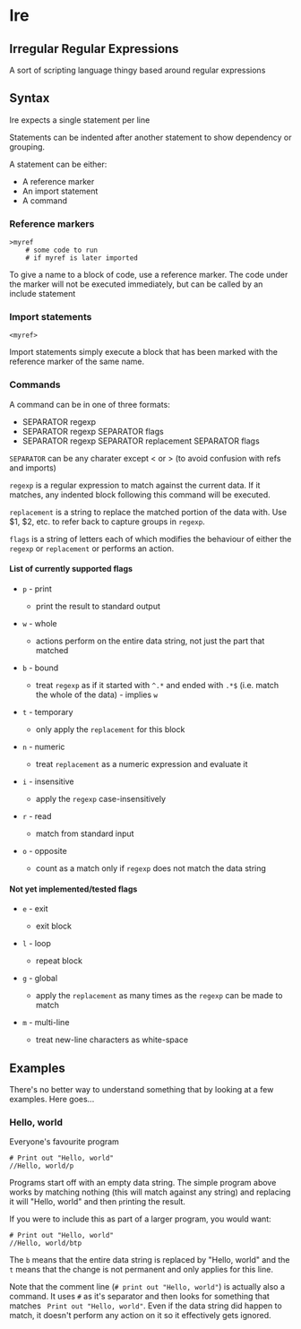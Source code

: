 # Ire

## Irregular Regular Expressions

A sort of scripting language thingy based around regular expressions

## Syntax

Ire expects a single statement per line

Statements can be indented after another statement to show dependency or grouping.

A statement can be either:

* A reference marker
* An import statement
* A command

### Reference markers

    >myref
        # some code to run
        # if myref is later imported

To give a name to a block of code, use a reference marker. The code under the marker will not be executed immediately, but can be called by an include statement

### Import statements

    <myref>

Import statements simply execute a block that has been marked with the reference marker of the same name.

### Commands

A command can be in one of three formats:

* SEPARATOR regexp
* SEPARATOR regexp SEPARATOR flags
* SEPARATOR regexp SEPARATOR replacement SEPARATOR flags

`SEPARATOR` can be any charater except < or > (to avoid confusion with refs and imports)

`regexp` is a regular expression to match against the current data. If it matches, any indented block following this command will be executed.

`replacement` is a string to replace the matched portion of the data with. Use $1, $2, etc. to refer back to capture groups in `regexp`.

`flags` is a string of letters each of which modifies the behaviour of either the `regexp` or `replacement` or performs an action.

#### List of currently supported flags
* `p` - print
    * print the result to standard output

* `w` - whole
    * actions perform on the entire data string, not just the part that matched

* `b` - bound
    * treat `regexp` as if it started with `^.*` and ended with `.*$` (i.e. match the whole of the data) - implies `w`

* `t` - temporary
    * only apply the `replacement` for this block

* `n` - numeric
    * treat `replacement` as a numeric expression and evaluate it

* `i` - insensitive
    * apply the `regexp` case-insensitively

* `r` - read
    * match from standard input

* `o` - opposite
    * count as a match only if `regexp` does not match the data string

#### Not yet implemented/tested flags
* `e` - exit
    * exit block

* `l` - loop
    * repeat block

* `g` - global
    * apply the `replacement` as many times as the `regexp` can be made to match

* `m` - multi-line
    * treat new-line characters as white-space

## Examples

There's no better way to understand something that by looking at a few examples. Here goes...

### Hello, world

Everyone's favourite program

    # Print out "Hello, world"
    //Hello, world/p

Programs start off with an empty data string. The simple program above works by matching nothing (this will match against any string) and replacing it will "Hello, world" and then `p`rinting the result.

If you were to include this as part of a larger program, you would want:

    # Print out "Hello, world"
    //Hello, world/btp

The `b` means that the entire data string is replaced by "Hello, world" and the `t` means that the change is not permanent and only applies for this line.

Note that the comment line (`# print out "Hello, world"`) is actually also a command. It uses `#` as it's separator and then looks for something that matches ` Print out "Hello, world"`. Even if the data string did happen to match, it doesn't perform any action on it so it effectively gets ignored.

